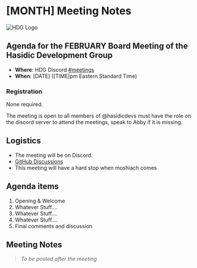 # [MONTH] Meeting Notes

![HDG Logo](https://user-images.githubusercontent.com/14003326/219539406-3ea41e1c-fbea-4963-9882-3874f77fc493.png)

## Agenda for the FEBRUARY Board Meeting of the Hasidic Development Group

- **Where**: HDG Discord [#meetings](https://discord.gg/KpGXAEnVnv)
- **When**: [DATE] ([TIME]pm Eastern Standard Time)

### Registration

None required. 

The meeting is open to all members of @hasidicdevs must have the role on the discord server to attend the meetings, speak to Abby if it is missing.

## Logistics

* The meeting will be on Discord.
* [GitHub Discussions](https://github.com/orgs/hasidicdevs/discussions)
* This meeting will have a hard stop when moshiach comes

## Agenda items

1. Opening & Welcome
1. Whatever Stuff....
1. Whatever Stuff....
1. Whatever Stuff....
1. Final comments and discussion

## Meeting Notes

> *To be posted after the meeting*
